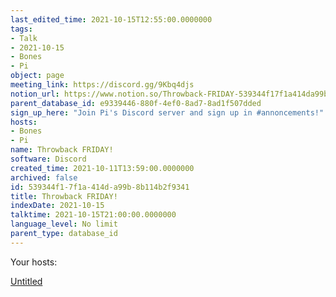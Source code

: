 ```yaml
---
last_edited_time: 2021-10-15T12:55:00.0000000
tags:
- Talk
- 2021-10-15
- Bones
- Pi
object: page
meeting_link: https://discord.gg/9Kbq4djs
notion_url: https://www.notion.so/Throwback-FRIDAY-539344f17f1a414da99b8b114b2f9341
parent_database_id: e9339446-880f-4ef0-8ad7-8ad1f507dded
sign_up_here: "Join Pi's Discord server and sign up in #annoncements!"
hosts:
- Bones
- Pi
name: Throwback FRIDAY!
software: Discord
created_time: 2021-10-11T13:59:00.0000000
archived: false
id: 539344f1-7f1a-414d-a99b-8b114b2f9341
title: Throwback FRIDAY!
indexDate: 2021-10-15
talktime: 2021-10-15T21:00:00.0000000
language_level: No limit
parent_type: database_id
---
```




Your hosts:

[Untitled](https://www.notion.so/482e61b02b9c4456b2b4fe86bb7544c6)   





